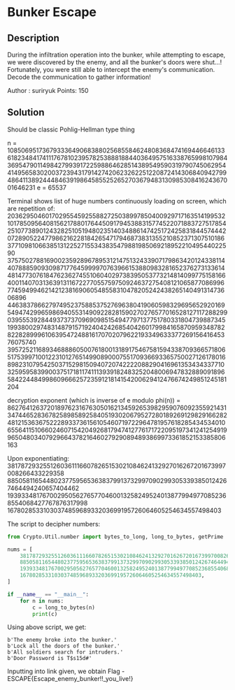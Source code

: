 # Bunker Escape

## Description

During the infiltration operation into the bunker, while attempting to escape, we were discovered by the enemy, and all the bunker's doors were shut...! Fortunately, you were still able to intercept the enemy's communication. Decode the communication to gather information!

Author : suriryuk
Points: 150

## Solution

Should be classic Pohlig-Hellman type thing

n = 108506951736793336490683880256855846248083684741694466461336182348417411176781023957825388818844036495751633876599810798436954790114984279939172259886462851438954959031979074506295441495658302003723943179142742062326225122087241430684094279948641138924448463919864585525265270367948313098530841624367001646231
e = 65537

Terminal shows list of huge numbers continuously loading on screen, which are repetition of:
2036295046017029554592558827250389978504009297171635141995321017850956408156217880176445091794538831577452207188372751785425107738901243282510519480235140348861474251724258318445744420728905224779862162281842654717946873831355210852371307510186377109810663851312252715534383547988198506921895221049544022590
37575027881690023592896789531214751324339071798634201243381144078885909309871776459999707639661538809832816523762731336144814773076184762362745510604029738395053773214814099775158166400114070313639131167227705575975092463727540812106587708699677459499462142123816906054855831047820524243826514049131473606896
44638378662797495237588537527696380419060598329695652920169549474299659869405531490922828159027027657701652812711728829903955539284493737370969098515494779713775178033180473988734519938002974831487915719240424268540426017998416587095934878282282899961063954724881617070207962219334963337726915641645376075740
39572521168934688860500761800131891754675815943387093665718065175399710012231012765149908900075517093669336575002712617801689823107954250371529815094072074222208829041696135343433771032595958399003751718117411139391824832520480069478328890918965842244849986096662572359121814154200629412476674249851245181204

decryption exponent (which is inverse of e modulo phi(n)) = 8627641263720189762316763050162134592653982959076092355921431347446528367825898589258405193020679527280189269129829166282481215363675222893373615610546071972296478195761828543453401065564115106602460715420492681794741277617172209519734124125491996504803407929664378216460279290894893869973361852153385806163

Upon exponentiating:
38178729325512603611166078265153021084624132927016267201673997008266433229358
8850581165448023775956536383799137329970902993053393850124267464494240657404462
1939334817670029505627657704600132582495240138779949770852368554068427767876317998
1678028533103037485968933203699195726064605254634557498403

The script to decipher numbers:
```python
from Crypto.Util.number import bytes_to_long, long_to_bytes, getPrime

nums = [
    38178729325512603611166078265153021084624132927016267201673997008266433229358,
    8850581165448023775956536383799137329970902993053393850124267464494240657404462,
    1939334817670029505627657704600132582495240138779949770852368554068427767876317998,
    1678028533103037485968933203699195726064605254634557498403,
]

if __name__ == "__main__":
    for n in nums:
        c = long_to_bytes(n)
        print(c)
```

Using above script, we get:

```text
b'The enemy broke into the bunker.'
b'Lock all the doors of the bunker.'
b'All soldiers search for intruders.'
b'Door Password is T$s15d#'
```

Inputting into link given, we obtain
Flag - ESCAPE{Escape_enemy_bunker!!_you_live!}